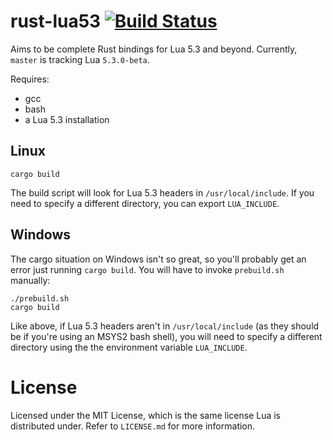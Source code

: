 # rust-lua53 [![Build Status](https://travis-ci.org/jcmoyer/rust-lua53.svg?branch=master)](https://travis-ci.org/jcmoyer/rust-lua53)
Aims to be complete Rust bindings for Lua 5.3 and beyond. Currently, `master` is tracking Lua `5.3.0-beta`.

Requires:
- gcc
- bash
- a Lua 5.3 installation

## Linux

    cargo build

The build script will look for Lua 5.3 headers in `/usr/local/include`. If you
need to specify a different directory, you can export `LUA_INCLUDE`.

## Windows

The cargo situation on Windows isn't so great, so you'll probably get an error
just running `cargo build`. You will have to invoke `prebuild.sh` manually:

    ./prebuild.sh
    cargo build

Like above, if Lua 5.3 headers aren't in `/usr/local/include` (as they should
be if you're using an MSYS2 bash shell), you will need to specify a different
directory using the the environment variable `LUA_INCLUDE`.

# License
Licensed under the MIT License, which is the same license Lua is distributed
under. Refer to `LICENSE.md` for more information.


